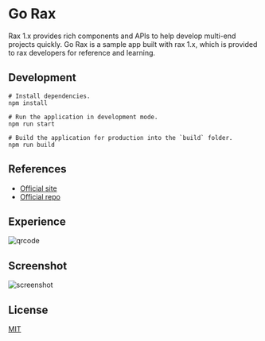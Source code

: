 # Go Rax

Rax 1.x provides rich components and APIs to help develop multi-end projects quickly. Go Rax is a sample app built with rax 1.x, which is provided to rax developers for reference and learning.

## Development

```shell
# Install dependencies.
npm install

# Run the application in development mode.
npm run start

# Build the application for production into the `build` folder.
npm run build
```

## References

- [Official site](http://rax.js.org)
- [Official repo](https://github.com/alibaba/rax)

## Experience

![qrcode](https://img.alicdn.com/tfs/TB1f_W4sQL0gK0jSZFxXXXWHVXa-738-245.jpg)

## Screenshot

![screenshot](https://img.alicdn.com/tfs/TB1xbO2sND1gK0jSZFsXXbldVXa-730-730.jpg)

## License

[MIT](https://opensource.org/licenses/MIT)
